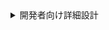 <details>
  <summary>開発者向け詳細設計</summary>

```mermaid
erDiagram
  final {
    STRING account_id  "取引先ID"
    STRING contract_application_history_id  "契約申込履歴ID"
    STRING contract_application_product_history_id  "契約申込商品履歴ID"
    STRING hassei_sales_id  "発生売上ID"
    STRING related_hassei_sales_id  "関連する発生売上ID。親が存在しない場合はNULLとなる。"
    DATETIME action_tm  "発生日時"
    INTEGER offsetting_sales_price  "発生売上の合計"
    INTEGER offsetting_mae_kensu_count  "前工程件数の合計"
    INTEGER offsetting_ato_kensu_count  "後工程件数の合計"
    TIMESTAMP da_sys__created_at  "エクスポート時のタイムスタンプ"
    STRING da_sys__created_by  "エクスポート実行者"
  }
```

> [!WARNING]
> 今回は発生日を更新する対応は要件外だったので対応していない。
> 一般的な相殺処理では、処理を適用した日時で発生日を更新することが多い。
> 発生日が変化してしまう影響は未知なので、今後の検討材料になる可能性はある点は留意する必要がある。

:::note warn
警告
○○に注意してください。
:::

| 発生売上ID | 関連発生売上ID | 発生日 | 前工程件数 | 発生売上 |
| :--- | :--- | :--- | ---: | ---: |
| $`\textcolor{red}{\text{a1610000009XdYHAA0}}`$ | | 2014-03-20 | 1 | 50000 |
| a1610000009XobfAAC | <span style="color: red">a1610000009XdYHAA0</span> | 2014-03-27 | -1 | -50000 |

$`\textcolor{red}{\text{your text}}`$

</details>
